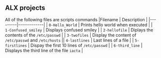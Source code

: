 ## ALX projects
All of the following files are scripts commands
|Filename | Description |
|---------|-------------|
| `0-Hello_World` | Prints hello world when executed |
| `1-Confused_smiley` | Displays confused smiley |
| `2-hellofile` | Diplays the contents of the `/etc/passwd` |
| `3-twofiles` | Display the content of `/etc/passwd` and `/etc/hosts` || `4-lastlines` | Last lines of a file |
| `5-firstlines` | Dispay the first 10 lines of `/etc/passwd` |
| `6-third_line` | Displays the third line of the file `iacta` | 
